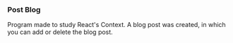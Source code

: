 ### Post Blog

Program made to study React's Context. A blog post was created, in which you can add or delete the blog post.